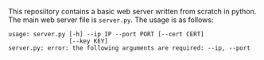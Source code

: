 This reposiitory contains a basic web server written from scratch in python. The main web server file is `server.py`. The usage is as follows:

```
usage: server.py [-h] --ip IP --port PORT [--cert CERT]
                 [--key KEY]
server.py: error: the following arguments are required: --ip, --port
```
